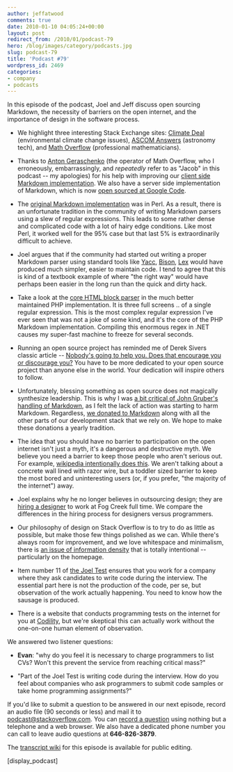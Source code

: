 ```yaml
---
author: jeffatwood
comments: true
date: 2010-01-10 04:05:24+00:00
layout: post
redirect_from: /2010/01/podcast-79
hero: /blog/images/category/podcasts.jpg
slug: podcast-79
title: 'Podcast #79'
wordpress_id: 2469
categories:
- company
- podcasts
---
```


In this episode of the podcast, Joel and Jeff discuss open sourcing Markdown, the necessity of barriers on the open internet, and the importance of design in the software process.



	
  * We highlight three interesting Stack Exchange sites: [Climate Deal](http://community.climatedeal.org/) (environmental climate change issues), [ASCOM Answers](http://answers.ascom-standards.org) (astronomy tech), and [Math Overflow](http://mathoverflow.net/) (professional mathematicians).

	
  * Thanks to [Anton Geraschenko](http://mathoverflow.net/users/1/anton-geraschenko) (the operator of Math Overflow, who I erroneously, embarrassingly, and _repeatedly_ refer to as "Jacob" in this podcast -- my apologies) for his help with improving our [client side Markdown implementation](http://code.google.com/p/wmd-new/). We also have a server side implementation of Markdown, which is now [open sourced at Google Code](http://code.google.com/p/markdownsharp/).

	
  * The [original Markdown implementation](http://daringfireball.net/projects/markdown/) was in Perl. As a result, there is an unfortunate tradition in the community of writing Markdown parsers using a slew of regular expressions. This leads to some rather dense and complicated code with a lot of hairy edge conditions. Like most Perl, it worked well for the 95% case but that last 5% is extraordinarily difficult to achieve.

	
  * Joel argues that if the community had started out writing a proper Markdown parser using standard tools like [Yacc](http://en.wikipedia.org/wiki/Yacc), [Bison](http://en.wikipedia.org/wiki/GNU_bison), [Lex](http://en.wikipedia.org/wiki/Lex_programming_tool) would have produced much simpler, easier to maintain code. I tend to agree that this is kind of a textbook example of where "the right way" would have perhaps been easier in the long run than the quick and dirty hack.

	
  * Take a look at the [core HTML block parser](http://code.google.com/p/markdownsharp/source/browse/trunk/MarkdownSharpTests/source/php/markdown.php#365) in the much better maintained PHP implementation. It is three full screens .. of a single regular expression. This is the most complex regular expression I've ever seen that was not a joke of some kind, and it's the core of the PHP Markdown implementation. Compiling this enormous regex in .NET causes my super-fast machine to freeze for several seconds.

	
  * Running an open source project has reminded me of Derek Sivers classic article -- [Nobody's going to help you. Does that encourage you or discourage you?](http://sivers.org/up2you) You have to be more dedicated to your open source project than anyone else in the world. Your dedication will inspire others to follow.

	
  * Unfortunately, blessing something as open source does not magically synthesize leadership. This is why I was [a bit critical of John Gruber's handling of Markdown](http://www.codinghorror.com/blog/archives/001317.html), as I felt the lack of action was starting to harm Markdown. Regardless, [we donated to Markdown](http://blog.stackoverflow.com/2009/12/stack-overflow-gives-back/) along with all the other parts of our development stack that we rely on. We hope to make these donations a yearly tradition.

	
  * The idea that you should have no barrier to participation on the open internet isn't just a myth, it's a dangerous and destructive myth. We believe you need a barrier to keep those people who aren't serious out. For example, [wikipedia intentionally does this](http://blog.citizendium.org/?p=233). We aren't talking about a concrete wall lined with razor wire, but a toddler sized barrier to keep the most bored and uninteresting users (or, if you prefer, "the majority of the internet") away.

	
  * Joel explains why he no longer believes in outsourcing design; they are [hiring a designer](http://fogcreek.com/Jobs/Design.html) to work at Fog Creek full time. We compare the differences in the hiring process for designers versus programmers.

	
  * Our philosophy of design on Stack Overflow is to try to do as little as possible, but make those few things polished as we can. While there's always room for improvement, and we love whitespace and minimalism, there is [an issue of information density](http://www.codinghorror.com/blog/archives/000644.html) that is totally intentional -- particularly on the homepage.

	
  * Item number 11 of [the Joel Test](http://en.wikipedia.org/wiki/The_Joel_Test) ensures that you work for a company where they ask candidates to write code during the interview. The essential part here is not the production of the code, per se, but observation of the work actually happening. You need to know how the sausage is produced.

	
  * There is a website that conducts programming tests on the internet for you at [Codility](http://codility.com/), but we're skeptical this can actually work without the one-on-one human element of observation.


We answered two listener questions:

	
  * **Evan**: "why do you feel it is necessary to charge programmers to list CVs? Won't this prevent the service from reaching critical mass?"

	
  * "Part of the Joel Test is writing code during the interview. How do you feel about companies who ask programmers to submit code samples or take home programming assignments?"


If you'd like to submit a question to be answered in our next episode, record an audio file (90 seconds or less) and mail it to [podcast@stackoverflow.com](mailto:podcast@stackoverflow.com). You can [record a question](http://blog.stackoverflow.com/index.php/2008/05/recording-podcast-questions-using-your-telephone/) using nothing but a telephone and a web browser. We also have a dedicated phone number you can call to leave audio questions at **646-826-3879**.

The [transcript wiki](https://stackoverflow.fogbugz.com/default.asp?W29119) for this episode is available for public editing.

[display_podcast]


